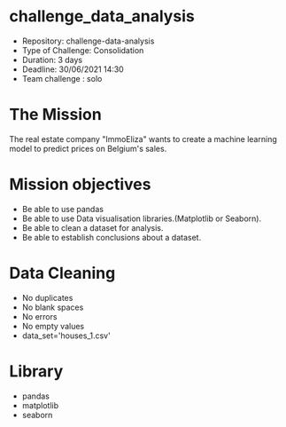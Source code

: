 # challenge_data_analysis

 * Repository: challenge-data-analysis         
 * Type of Challenge: Consolidation
 * Duration: 3 days
 * Deadline: 30/06/2021 14:30
 * Team challenge : solo
# The Mission

The real estate company "ImmoEliza" wants to create a machine learning model to predict prices on Belgium's sales.


# Mission objectives

- Be able to use pandas
- Be able to use Data visualisation libraries.(Matplotlib or Seaborn).
- Be able to clean a dataset for analysis.
- Be able to establish conclusions about a dataset. 


# Data Cleaning

- No duplicates
- No blank spaces 
- No errors
- No empty values
- data_set='houses_1.csv'

# Library
- pandas
- matplotlib
- seaborn



